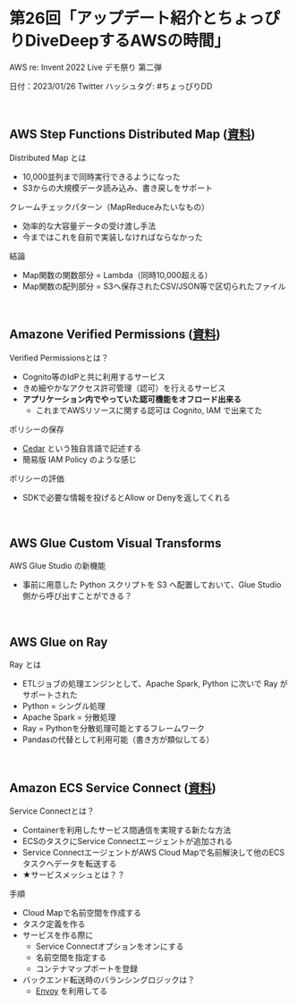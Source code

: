 # 第26回「アップデート紹介とちょっぴりDiveDeepするAWSの時間」
AWS re: Invent 2022 Live デモ祭り 第二弾

日付：2023/01/26
Twitter ハッシュタグ: #ちょっぴりDD

<br>

## AWS Step Functions Distributed Map ([資料](https://contents-s3-bucket.s3.ap-northeast-1.amazonaws.com/documents/aws/DD/20230126_DD_26th_ISV_DiveDeepSeminar_sfn_dmap.pdf))

Distributed Map とは
- 10,000並列まで同時実行できるようになった
- S3からの大規模データ読み込み、書き戻しをサポート

クレームチェックパターン（MapReduceみたいなもの）
- 効率的な大容量データの受け渡し手法
- 今まではこれを自前で実装しなければならなかった

結論
- Map関数の関数部分 = Lambda（同時10,000超える）
- Map関数の配列部分 = S3へ保存されたCSV/JSON等で区切られたファイル
  
<br>

## Amazone Verified Permissions ([資料](https://contents-s3-bucket.s3.ap-northeast-1.amazonaws.com/documents/aws/DD/20230126_DD_26th_ISV_DiveDeepSeminar_verified_permissions.pdf))

Verified Permissionsとは？
- Cognito等のIdPと共に利用するサービス
- きめ細やかなアクセス許可管理（認可）を行えるサービス
- **アプリケーション内でやっていた認可機能をオフロード出来る**
  - これまでAWSリソースに関する認可は Cognito, IAM で出来てた

ポリシーの保存
- [Cedar](https://www.cedarpolicy.com/) という独自言語で記述する
- 簡易版 IAM Policy のような感じ

ポリシーの評価
- SDKで必要な情報を投げるとAllow or Denyを返してくれる

<br>

## AWS Glue Custom Visual Transforms

AWS Glue Studio の新機能
- 事前に用意した Python スクリプトを S3 へ配置しておいて、Glue Studio 側から呼び出すことができる？

<br>

## AWS Glue on Ray

Ray とは
- ETLジョブの処理エンジンとして、Apache Spark, Python に次いで Ray がサポートされた
- Python = シングル処理
- Apache Spark = 分散処理
- Ray = Pythonを分散処理可能とするフレームワーク
- Pandasの代替として利用可能（書き方が類似してる）

<br>

## Amazon ECS Service Connect ([資料](https://contents-s3-bucket.s3.ap-northeast-1.amazonaws.com/documents/aws/DD/20230126_DD_26th_ISV_DiveDeepSeminar_ECS_Service_Connect.pdf))

Service Connectとは？
- Containerを利用したサービス間通信を実現する新たな方法
- ECSのタスクにService Connectエージェントが追加される
- Service ConnectエージェントがAWS Cloud Mapで名前解決して他のECSタスクへデータを転送する
- ★サービスメッシュとは？？

手順
- Cloud Mapで名前空間を作成する
- タスク定義を作る
- サービスを作る際に
  - Service Connectオプションをオンにする
  - 名前空間を指定する
  - コンテナマップポートを登録
- バックエンド転送時のバランシングロジックは？
  - [Envoy](https://thinkit.co.jp/article/13471) を利用してる